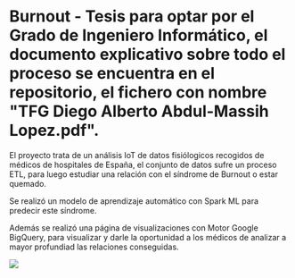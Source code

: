 # Burnout - Tesis para optar por el Grado de Ingeniero Informático, el documento explicativo sobre todo el proceso se encuentra en el repositorio, el fichero con nombre "TFG Diego Alberto Abdul-Massih Lopez.pdf".

El proyecto trata de un análisis IoT de datos fisiólogicos recogidos de médicos de hospitales de España, el conjunto de datos sufre un proceso ETL, para luego estudiar una relación con el síndrome de Burnout o estar quemado.

Se realizó un modelo de aprendizaje automático con Spark ML para predecir este síndrome. 

Además se realizó una página de visualizaciones con Motor Google BigQuery, para visualizar y darle la oportunidad a los médicos de analizar a mayor profundiad las relaciones conseguidas.

![](burnout.gif)
